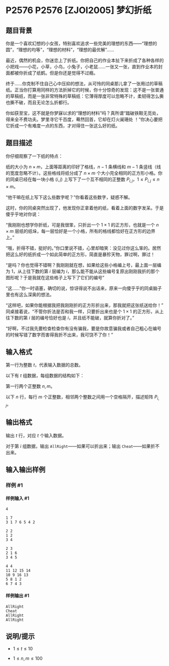 # P2576 P2576 [ZJOI2005] 梦幻折纸

## 题目背景

你是一个喜欢幻想的小女孩，特别喜欢追求一些完美的理想的东西——“理想的圆”，“理想的均等”，“理想的材料”，“理想的最优解”……

最近，偶然的机会，你迷恋上了折纸。你把自己的作业本扯下来折成了各种各样的小把戏——小花，小草，小鸟，小兔子，小老鼠……一张又一张，直到作业本的封面都被你折成了纸鹤。但是你还是觉得不过瘾。

终于……你克制不住自己心中压抑的想法，从可怜的同桌那儿拿了一张用过的草稿纸。正当你打算用同样的方法折掉它的时候，你十分惊奇的发现：这不是一张普通的草稿纸，而是一张非常特殊的草稿纸：它薄得厚度可以忽略不计，柔韧得怎么撕也撕不破，而且无论怎么折都行。

你如获至宝，这不就是你梦寐以求的“理想的材料”吗？真所谓“踏破铁鞋无觅处，得来全不费功夫。梦里寻它千百度，蓦然回首，它却在灯火阑珊处 ！”你决心要把它折成一个有难度一点的东西，才对得住一张这么好的纸。

## 题目描述

你仔细观察了一下纸的特点：

纸的大小为 $n \times m$，上面等距离的印好了格线，$n-1$ 条横线和 $m-1$ 条竖线（线的宽度忽略不计）。这些格线将纸分成了 $n \times m$ 个大小完全相同的正方形小格。你的同桌已经在每一块小格 $(i,j)$ 上写下了一个互不相同的正整数 $P_{i,j}$，$1 \le P_{i,j} \le n \times m$。

“他干嘛在纸上写下这么些数字呢？”你看着这些数字，疑惑不解。

这时，你的同桌突然出现了，他发现你正拿着他的纸，看着上面的数字发呆。于是傻乎乎地对你说：

“我刚刚也想学你折纸，可是我很笨，只折出一个 $1 \times 1$ 的正方形，也就是一个 $n \times m$ 层纸的纸垛，每一层恰好是一个小格，所有的格线都恰好在正方形的边界上。”

“哦，折得不错，挺好的。”你口里说不错，心里却暗笑：没见过你这么笨的。居然把这么好的纸折成一个如此简单的正方形，简直是暴殄天物，罪过啊，罪过！

“是吗？你也觉得不错啊？我刚刚就在想，如果给这些小格编上号，最上面一层编为 $1$，从上往下数的第 $i$ 层编为 $i$，那么能不能从这些编号复原出刚刚我折的那个图形呢？于是我就在这些格子上写下了它们的编号”

“这……”你一时语塞，确切的说，惊讶得说不出话来，原来一向傻乎乎的同桌脑子里也有这么深奥的想法。

“这样吧，如果你能根据我把我刚刚折的正方形折出来，那我就把这张纸送给你！” 同桌接着说，“不管你折法是否和我一样，只要折出来也是个 $1 \times 1$ 的正方形，从上往下数的第 $i$ 层的编号恰好也是 $i$，并且纸不能破，就算你折对了。”

“好啊，不过我先要检查检查你有没有骗我，要是你故意骗我或者自己粗心在编号的时候写错了数字而害得我折不出来，我可饶不了你！”

## 输入格式

第一行为整数 $t$，代表输入数据的总数。

以下有 $t$ 组数据，每组数据的结构如下：

第一行两个正整数 $n,m$。

以下 $n$ 行，每行 $m$ 个正整数，相邻两个整数之间用一个空格隔开，描述矩阵 $P_{i,j}$。

## 输出格式

输出 $t$ 行，对应 $t$ 个输入数据。

对于第 $i$ 组数据，输出 `AllRight`——如果可以折出来；输出 `Cheat`——如果折不出来。

## 输入输出样例

### 样例 #1

#### 样例输入 #1

```
4

1 7
3 1 7 6 5 4 2

2 2
1 2
3 4

2 3
2 1 6
3 4 5

4 4
11 12 15 14
10 9 16 13
5 8 1 2
6 7 4 3
```

#### 样例输出 #1

```
AllRight
Cheat
AllRight
AllRight
```

## 说明/提示

- $1 \le t \le 10$

- $1 \le n, m \le 100$
